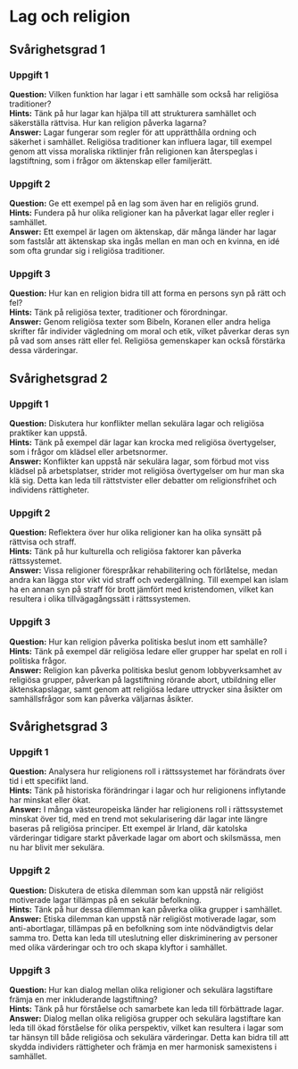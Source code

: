 # Lag och religion

## Svårighetsgrad 1

### Uppgift 1
**Question:** Vilken funktion har lagar i ett samhälle som också har religiösa traditioner?  
**Hints:** Tänk på hur lagar kan hjälpa till att strukturera samhället och säkerställa rättvisa. Hur kan religion påverka lagarna?  
**Answer:** Lagar fungerar som regler för att upprätthålla ordning och säkerhet i samhället. Religiösa traditioner kan influera lagar, till exempel genom att vissa moraliska riktlinjer från religionen kan återspeglas i lagstiftning, som i frågor om äktenskap eller familjerätt.

### Uppgift 2
**Question:** Ge ett exempel på en lag som även har en religiös grund.  
**Hints:** Fundera på hur olika religioner kan ha påverkat lagar eller regler i samhället.  
**Answer:** Ett exempel är lagen om äktenskap, där många länder har lagar som fastslår att äktenskap ska ingås mellan en man och en kvinna, en idé som ofta grundar sig i religiösa traditioner.

### Uppgift 3
**Question:** Hur kan en religion bidra till att forma en persons syn på rätt och fel?  
**Hints:** Tänk på religiösa texter, traditioner och förordningar.  
**Answer:** Genom religiösa texter som Bibeln, Koranen eller andra heliga skrifter får individer vägledning om moral och etik, vilket påverkar deras syn på vad som anses rätt eller fel. Religiösa gemenskaper kan också förstärka dessa värderingar.

## Svårighetsgrad 2

### Uppgift 1
**Question:** Diskutera hur konflikter mellan sekulära lagar och religiösa praktiker kan uppstå.  
**Hints:** Tänk på exempel där lagar kan krocka med religiösa övertygelser, som i frågor om klädsel eller arbetsnormer.  
**Answer:** Konflikter kan uppstå när sekulära lagar, som förbud mot viss klädsel på arbetsplatser, strider mot religiösa övertygelser om hur man ska klä sig. Detta kan leda till rättstvister eller debatter om religionsfrihet och individens rättigheter.

### Uppgift 2
**Question:** Reflektera över hur olika religioner kan ha olika synsätt på rättvisa och straff.  
**Hints:** Tänk på hur kulturella och religiösa faktorer kan påverka rättssystemet.  
**Answer:** Vissa religioner förespråkar rehabilitering och förlåtelse, medan andra kan lägga stor vikt vid straff och vedergällning. Till exempel kan islam ha en annan syn på straff för brott jämfört med kristendomen, vilket kan resultera i olika tillvägagångssätt i rättssystemen.

### Uppgift 3
**Question:** Hur kan religion påverka politiska beslut inom ett samhälle?  
**Hints:** Tänk på exempel där religiösa ledare eller grupper har spelat en roll i politiska frågor.  
**Answer:** Religion kan påverka politiska beslut genom lobbyverksamhet av religiösa grupper, påverkan på lagstiftning rörande abort, utbildning eller äktenskapslagar, samt genom att religiösa ledare uttrycker sina åsikter om samhällsfrågor som kan påverka väljarnas åsikter.

## Svårighetsgrad 3

### Uppgift 1
**Question:** Analysera hur religionens roll i rättssystemet har förändrats över tid i ett specifikt land.  
**Hints:** Tänk på historiska förändringar i lagar och hur religionens inflytande har minskat eller ökat.  
**Answer:** I många västeuropeiska länder har religionens roll i rättssystemet minskat över tid, med en trend mot sekularisering där lagar inte längre baseras på religiösa principer. Ett exempel är Irland, där katolska värderingar tidigare starkt påverkade lagar om abort och skilsmässa, men nu har blivit mer sekulära.

### Uppgift 2
**Question:** Diskutera de etiska dilemman som kan uppstå när religiöst motiverade lagar tillämpas på en sekulär befolkning.  
**Hints:** Tänk på hur dessa dilemman kan påverka olika grupper i samhället.  
**Answer:** Etiska dilemman kan uppstå när religiöst motiverade lagar, som anti-abortlagar, tillämpas på en befolkning som inte nödvändigtvis delar samma tro. Detta kan leda till uteslutning eller diskriminering av personer med olika värderingar och tro och skapa klyftor i samhället.

### Uppgift 3
**Question:** Hur kan dialog mellan olika religioner och sekulära lagstiftare främja en mer inkluderande lagstiftning?  
**Hints:** Tänk på hur förståelse och samarbete kan leda till förbättrade lagar.  
**Answer:** Dialog mellan olika religiösa grupper och sekulära lagstiftare kan leda till ökad förståelse för olika perspektiv, vilket kan resultera i lagar som tar hänsyn till både religiösa och sekulära värderingar. Detta kan bidra till att skydda individers rättigheter och främja en mer harmonisk samexistens i samhället.